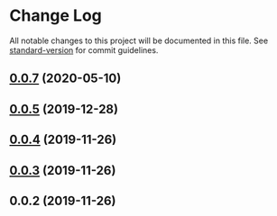 # Change Log

All notable changes to this project will be documented in this file. See [standard-version](https://github.com/conventional-changelog/standard-version) for commit guidelines.

## [0.0.7](https://github.com/nanndoj/xroad-client/compare/v0.0.5...v0.0.7) (2020-05-10)

## [0.0.5](https://github.com/nanndoj/xroad-client/compare/v0.0.4...v0.0.5) (2019-12-28)

## [0.0.4](https://github.com/nanndoj/xroad-client/compare/v0.0.3...v0.0.4) (2019-11-26)

## [0.0.3](https://github.com/nanndoj/xroad-client/compare/v0.0.2...v0.0.3) (2019-11-26)

## 0.0.2 (2019-11-26)

